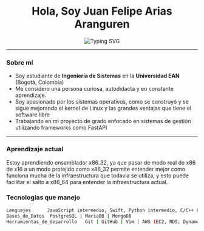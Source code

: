 <h1 align="center"> Hola, Soy Juan Felipe Arias Aranguren</h1>

<p align="center">
  <img src="https://readme-typing-svg.demolab.com?font=Fira+Code&duration=3000&pause=1000&center=true&vCenter=true&width=435&lines=Estudiante+de+Ingenier%C3%ADa+de+Sistemas" alt="Typing SVG" />
</p>

---

### Sobre mí

- Soy estudiante de **Ingeniería de Sistemas** en la **Universidad EAN** (Bogotá, Colombia)
- Me considero una persona curiosa, autodidacta y en constante aprendizaje.
- Soy apasionado por los sistemas operativos, como se construyó y se sigue mejorando el kernel de Linux y las grandes ventajas que tiene el software libre
- Trabajando en mi proyecto de grado enfocado en sistemas de gestión utilizando frameworks como FastAPI

---

### Aprendizaje actual

Estoy aprendiendo ensamblador x86_32, ya que pasar de modo real de x86 de x16 a un modo protejido como x86_32 permite entender mejor como funciona mucha de la infraestructura que todavia se utiliza, y esto puede facilitar el salto a x86_64 para entender la infraestructura actual.

### Tecnologías que manejo

```bash
Lenguajes      JavaScript intermedio, Swift, Python intermedio, C/C++ basico
Bases_de_Datos  PostgreSQL | MariaDB | MongoDB
Herramientas_de_desarrollo   Git | GitHub | Vim | AWS (EC2, RDS, DynamoDB, VPC, S3) | Linux (Ubuntu Server, Kali-Linux) | NodeJs

